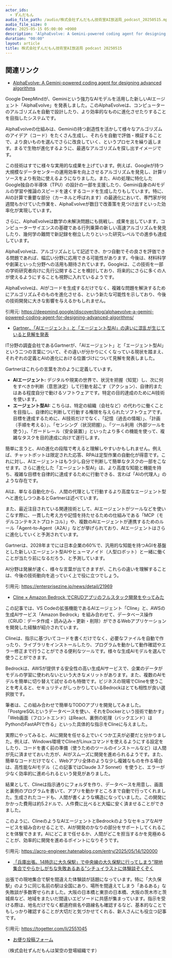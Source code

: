 ```yaml
---
actor_ids:
  - ずんだもん
audio_file_path: /audio/株式会社ずんだもん技術室AI放送局_podcast_20250515.mp3
audio_file_size: 0
date: 2025-05-15 05:00:00 +0900
description: 'AlphaEvolve: A Gemini-powered coding agent for designing advanced algorithms、Gartner、「AIエージェント」と「エージェント型AI」の違いに混乱が生じていると見解を発表、Cline × Amazon Bedrock でCRUDアプリのフルスタック開発をやってみた、「兵庫出張。14時迄に大久保駅」で中央線の大久保駅に行ってしまう”現地集合でやらかしがちな失敗あるある”シチュイラストに体験談ぞくぞく'
duration: "00:00"
layout: article
title: 株式会社ずんだもん技術室AI放送局 podcast 20250515
---
```


## 関連リンク


- [AlphaEvolve: A Gemini-powered coding agent for designing advanced algorithms](https://deepmind.google/discover/blog/alphaevolve-a-gemini-powered-coding-agent-for-designing-advanced-algorithms/)  


Google DeepMindが、Geminiという強力なAIモデルを活用した新しいAIエージェント「AlphaEvolve」を発表しました。このAlphaEvolveは、コンピューターのアルゴリズムを自動で設計したり、より効率的なものに進化させたりすることを目指したシステムです。

AlphaEvolveの仕組みは、Geminiの持つ創造性を活かして様々なアルゴリズムのアイデア（コード）をたくさん生成し、それらを自動で評価・検証することで、より良いものを選んでさらに改良していく、というプロセスを繰り返します。まるで生物が進化するように、最適なアルゴリズムを探し出すイメージです。

この技術はすでに様々な実用的な成果を上げています。例えば、Googleが持つ大規模なデータセンターの運用効率を向上させるアルゴリズムを発見し、計算リソースをより有効に使えるようになりました。また、AIの処理に特化したGoogle独自の半導体（TPU）の設計の一部を支援したり、Gemini自身のAIモデルの学習や推論のスピードを速くするコードを生成したりもしています。特に、AIの計算で重要な部分（カーネルと呼ばれます）の最適化において、専門家が何週間もかけていた作業を、AlphaEvolveが数日で改善策を見つけ出すといった効率化が実現しています。

さらに、AlphaEvolveは数学の未解決問題にも挑戦し、成果を出しています。コンピューターサイエンスの基礎である行列乗算の新しい高速アルゴリズムを発見したり、幾何学の難問で新記録を樹立したりといった研究レベルでの進歩も達成しています。

AlphaEvolveは、アルゴリズムとして記述でき、かつ自動でその良さを評価できる問題であれば、幅広い分野に応用できる可能性があります。今後は、材料科学や創薬といった分野への活用も期待されています。Googleは、この技術を一部の学術研究者向けに先行公開することを検討しており、将来的にさらに多くの人が使えるようにすることも視野に入れているようです。

AlphaEvolveは、AIがコードを生成するだけでなく、複雑な問題を解決するためにアルゴリズムそのものを進化させる、という新たな可能性を示しており、今後の技術開発に大きな影響を与えるかもしれません。

引用元: https://deepmind.google/discover/blog/alphaevolve-a-gemini-powered-coding-agent-for-designing-advanced-algorithms/


- [Gartner、「AIエージェント」と「エージェント型AI」の違いに混乱が生じていると見解を発表](https://enterprisezine.jp/news/detail/21969)  


IT分野の調査会社であるGartnerが、「AIエージェント」と「エージェント型AI」という二つの言葉について、その違いが分かりにくくなっている現状を踏まえ、それぞれの定義とAIの進化における位置づけについて見解を発表しました。

Gartnerはこれらの言葉を次のように定義しています。

*   **AIエージェント:** デジタルや現実の世界で、状況を把握（知覚）し、次に何をすべきか判断（意思決定）して行動を起こす（アクション）、自律的またはある程度自分で動けるソフトウェアです。特定の目的達成のためにAI技術を使います。
*   **エージェント型AI:** こちらは、特定の組織（会社など）の代わりに働くことを目指し、自律的に判断して行動する権限を与えられたソフトウェアです。目標を達成するために、AI技術だけでなく、「記憶（過去の情報）」、「計画（手順を考える）」、「センシング（状況把握）」、「ツール利用（外部ツールを使う）」、「ガードレール（安全装置）」といったより多くの機能を使って、複雑なタスクを目的達成に向けて遂行します。

簡単に言うと、AIの進化の段階で考えると理解しやすいかもしれません。例えば、チャットボットは限定された応答、RPAは定型作業の自動化が得意です。これに対し、AIエージェントはもう少し自分で判断して簡単なタスクの一部をこなせます。さらに進化した「エージェント型AI」は、より高度な知能と機能を持ち、複雑な目標を自律的に達成するために行動できる、言わば「AIの代理人」のような存在です。

AIは、単なる自動化から、人間の代理として行動するより高度なエージェント型へと進化しつつあるとGartnerは述べています。

また、最近注目されている関連技術として、AIエージェントがツールなどを使いこなす際に、一貫した考え方や記憶を持たせるための仕組みである「MCP（モデルコンテキストプロトコル）」や、複数のAIエージェントが連携するためのルール「Agent-to-Agent（A2A）」などが挙げられており、AIエージェントはさらに進化していくと予測されています。

Gartnerは、2028年までには日本企業の60%で、汎用的な知能を持つAGIを基盤とした新しいエージェント型AIやヒューマノイド（人型ロボット）と一緒に働くことが当たり前になるだろう、と予測しています。

AI分野は発展が速く、様々な言葉が出てきますが、これらの違いを理解することは、今後の技術動向を追っていく上で役に立つでしょう。

引用元: https://enterprisezine.jp/news/detail/21969


- [Cline × Amazon Bedrock でCRUDアプリのフルスタック開発をやってみた](https://acro-engineer.hatenablog.com/entry/2025/05/14/120000)  


この記事では、VS Codeの拡張機能であるAIエージェント「Cline」と、AWSの生成AIサービス「Amazon Bedrock」を組み合わせて、データベース操作（CRUD：データ作成・読み込み・更新・削除）ができるWebアプリケーションを開発した経験が紹介されています。

Clineは、指示に基づいてコードを書くだけでなく、必要なファイルを自動で作ったり、ライブラリをインストールしたり、プログラムを動かして動作確認やエラー修正まで行うことができる便利なツールです。様々な生成AIモデルを選んで使うことができます。

Bedrockは、AWSが提供する安全性の高い生成AIサービスで、企業のデータがモデルの学習に使われないという大きなメリットがあります。また、複数のAIモデルを簡単に切り替えて試せるのも特徴です。ビジネスの現場でClineを使うことを考えると、セキュリティがしっかりしているBedrockはとても相性が良い選択肢です。

筆者は、この組み合わせで簡単なTODOアプリを開発してみました。「PostgreSQLというデータベースを使い、それをDockerという技術で動かす」「Web画面（フロントエンド）はReact、裏側の処理（バックエンド）はPythonのFastAPIで作る」といった具体的な指示をClineに与えました。

実際にやってみると、AIに開発を任せる上でいくつか工夫が必要だと分かりました。例えば、Windows環境でClineがLinuxコマンドを使えるようにする設定をしたり、コードを書く前の準備（使うためのツールのインストールなど）は人間が先に済ませておいた方が、AIがスムーズに開発を進められるようです。また、簡単なコードだけでなく、Webアプリ全体のような少し複雑なものを作る場合は、高性能なAIモデル（この記事ではClaude 3.7 Sonnet）を使うと、エラーが少なく効率的に進められるという発見がありました。

結果として、Clineは指示通りにフォルダを作り、データベースを用意し、画面と裏側のプログラムを書いて、アプリを動かすところまで自動で行ってくれました。生成されたコードも、人間が書くような構造になっていました。この開発にかかった費用は約5.2ドルで、人件費に比べると大幅に安く済ませることができました。

このように、ClineのようなAIエージェントとBedrockのようなセキュアなAIサービスを組み合わせることで、AIが開発のかなりの部分をサポートしてくれることを体験できます。AIにどこまで任せるか、人間がどこを担当するかを見極めることが、効率的に開発を進めるポイントになりそうです。

引用元: https://acro-engineer.hatenablog.com/entry/2025/05/14/120000


- [「兵庫出張。14時迄に大久保駅」で中央線の大久保駅に行ってしまう”現地集合でやらかしがちな失敗あるある”シチュイラストに体験談ぞくぞく](https://togetter.com/li/2551045)  


出張での現地集合で駅を間違えた体験談が話題になっています。特に「大久保駅」のように同じ名前の駅は全国にあり、場所を間違えてしまう「あるある」な失敗談が多数寄せられました。大阪の日本橋と東京の日本橋、大阪の茨木市と茨城県など、地域をまたいだ間違いエピソードに共感が集まっています。指示を受ける際は、地名だけでなく都道府県名や路線名も確認するなど、基本的なことでもしっかり確認することが大切だと気づかせてくれる、新人さんにも役立つ記事です。

引用元: https://togetter.com/li/2551045



- [お便り投稿フォーム](https://forms.gle/ffg4JTfqdiqK62qf9)

（株式会社ずんだもんは架空の登場組織です）
